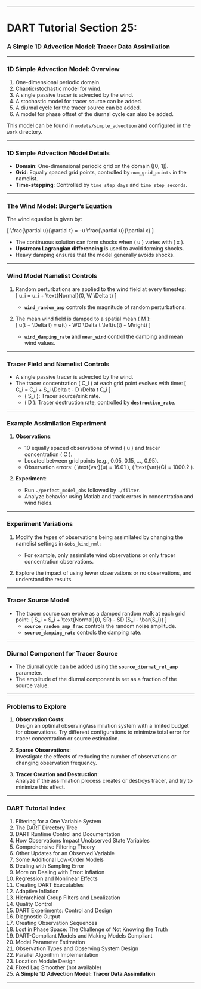 
---

# DART Tutorial Section 25:  
### A Simple 1D Advection Model: Tracer Data Assimilation  

---

### 1D Simple Advection Model: Overview

1. One-dimensional periodic domain.
2. Chaotic/stochastic model for wind.
3. A single passive tracer is advected by the wind.
4. A stochastic model for tracer source can be added.
5. A diurnal cycle for the tracer source can be added.
6. A model for phase offset of the diurnal cycle can also be added.

This model can be found in `models/simple_advection` and configured in the `work` directory.

---

### 1D Simple Advection Model Details

- **Domain**: One-dimensional periodic grid on the domain \([0, 1]\).
- **Grid**: Equally spaced grid points, controlled by `num_grid_points` in the namelist.
- **Time-stepping**: Controlled by `time_step_days` and `time_step_seconds`.

---

### The Wind Model: Burger’s Equation

The wind equation is given by:

\[
\frac{\partial u}{\partial t} = -u \frac{\partial u}{\partial x}
\]

- The continuous solution can form shocks when \( u \) varies with \( x \).
- **Upstream Lagrangian differencing** is used to avoid forming shocks.
- Heavy damping ensures that the model generally avoids shocks.

---

### Wind Model Namelist Controls

1. Random perturbations are applied to the wind field at every timestep:  
   \[
   u_i = u_i + \text{Normal}(0, W \Delta t)
   \]
   - **`wind_random_amp`** controls the magnitude of random perturbations.
   
2. The mean wind field is damped to a spatial mean \( M \):  
   \[
   u(t + \Delta t) = u(t) - WD \Delta t \left(u(t) - M\right)
   \]
   - **`wind_damping_rate`** and **`mean_wind`** control the damping and mean wind values.

---

### Tracer Field and Namelist Controls

- A single passive tracer is advected by the wind.
- The tracer concentration \( C_i \) at each grid point evolves with time:
  \[
  C_i = C_i + S_i \Delta t - D \Delta t C_i
  \]
  - \( S_i \): Tracer source/sink rate.
  - \( D \): Tracer destruction rate, controlled by **`destruction_rate`**.

---

### Example Assimilation Experiment

1. **Observations**:
   - 10 equally spaced observations of wind \( u \) and tracer concentration \( C \).
   - Located between grid points (e.g., 0.05, 0.15, ..., 0.95).
   - Observation errors: \( \text{var}(u) = 16.01 \), \( \text{var}(C) = 1000.2 \).
   
2. **Experiment**:
   - Run `./perfect_model_obs` followed by `./filter`.
   - Analyze behavior using Matlab and track errors in concentration and wind fields.

---

### Experiment Variations

1. Modify the types of observations being assimilated by changing the namelist settings in `&obs_kind_nml`:
   - For example, only assimilate wind observations or only tracer concentration observations.

2. Explore the impact of using fewer observations or no observations, and understand the results.

---

### Tracer Source Model

- The tracer source can evolve as a damped random walk at each grid point:
  \[
  S_i = S_i + \text{Normal}(0, SR) - SD (S_i - \bar{S_i})
  \]
  - **`source_random_amp_frac`** controls the random noise amplitude.
  - **`source_damping_rate`** controls the damping rate.

---

### Diurnal Component for Tracer Source

- The diurnal cycle can be added using the **`source_diurnal_rel_amp`** parameter.
- The amplitude of the diurnal component is set as a fraction of the source value.

---

### Problems to Explore

1. **Observation Costs**:  
   Design an optimal observing/assimilation system with a limited budget for observations. Try different configurations to minimize total error for tracer concentration or source estimation.
   
2. **Sparse Observations**:  
   Investigate the effects of reducing the number of observations or changing observation frequency.

3. **Tracer Creation and Destruction**:  
   Analyze if the assimilation process creates or destroys tracer, and try to minimize this effect.

---

### DART Tutorial Index

1. Filtering for a One Variable System
2. The DART Directory Tree
3. DART Runtime Control and Documentation
4. How Observations Impact Unobserved State Variables
5. Comprehensive Filtering Theory
6. Other Updates for an Observed Variable
7. Some Additional Low-Order Models
8. Dealing with Sampling Error
9. More on Dealing with Error: Inflation
10. Regression and Nonlinear Effects
11. Creating DART Executables
12. Adaptive Inflation
13. Hierarchical Group Filters and Localization
14. Quality Control
15. DART Experiments: Control and Design
16. Diagnostic Output
17. Creating Observation Sequences
18. Lost in Phase Space: The Challenge of Not Knowing the Truth
19. DART-Compliant Models and Making Models Compliant
20. Model Parameter Estimation
21. Observation Types and Observing System Design
22. Parallel Algorithm Implementation
23. Location Module Design
24. Fixed Lag Smoother (not available)
25. **A Simple 1D Advection Model: Tracer Data Assimilation**

---

